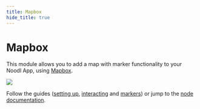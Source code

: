 ```yaml
---
title: Mapbox
hide_title: true
---
```

# Mapbox

This module allows you to add a map with marker functionality to your Noodl App, using [Mapbox](https://www.mapbox.com/).

<div className="ndl-image-with-background">

![](/library/modules/mapbox/guides/using-markers/screen-3.png)

</div>

Follow the guides ([setting up](/library/modules/mapbox/guides/setting-up), [interacting](/library/modules/mapbox/guides/interacting) and [markers](/library/modules/mapbox/guides/using-markers)) or jump to the [node documentation](/library/modules/mapbox/mapbox-map.md).
